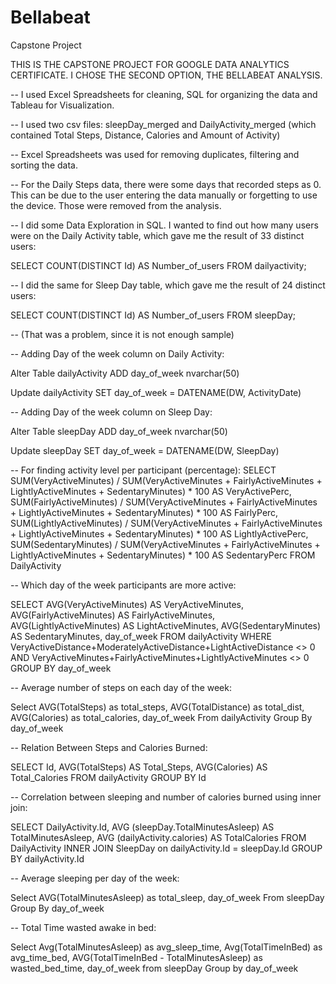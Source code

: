 # Bellabeat
Capstone Project

THIS IS THE CAPSTONE PROJECT FOR GOOGLE DATA ANALYTICS CERTIFICATE. I CHOSE THE SECOND OPTION, THE BELLABEAT ANALYSIS.

-- I used Excel Spreadsheets for cleaning, SQL for organizing the data and Tableau for Visualization. 

-- I used two csv files: sleepDay_merged and DailyActivity_merged (which contained Total Steps, Distance, Calories and Amount of Activity)

-- Excel Spreadsheets was used for removing duplicates, filtering and sorting the data.

-- For the Daily Steps data, there were some days that recorded steps as 0. This can be due to the user entering the data manually or forgetting to use the device.
Those were removed from the analysis. 





-- I did some Data Exploration in SQL. I wanted to find out how many users were on the Daily Activity table, which gave me the result of 33 distinct users:


SELECT 
COUNT(DISTINCT Id) AS Number_of_users
	FROM dailyactivity;
  
  
-- I did the same for Sleep Day table, which gave me the result of 24 distinct users:


SELECT 
COUNT(DISTINCT Id) AS Number_of_users
	FROM sleepDay;

-- (That was a problem, since it is not enough sample)



-- Adding Day of the week column on Daily Activity:

Alter Table dailyActivity
ADD day_of_week nvarchar(50)

Update dailyActivity
SET day_of_week = DATENAME(DW, ActivityDate)



-- Adding Day of the week column on Sleep Day:

Alter Table sleepDay
ADD day_of_week nvarchar(50)

Update sleepDay
SET day_of_week = DATENAME(DW, SleepDay)



-- For finding activity level per participant (percentage):
	SELECT 
  SUM(VeryActiveMinutes) / SUM(VeryActiveMinutes + FairlyActiveMinutes + LightlyActiveMinutes + SedentaryMinutes) * 100 AS VeryActivePerc,
  SUM(FairlyActiveMinutes) / SUM(VeryActiveMinutes + FairlyActiveMinutes + LightlyActiveMinutes + SedentaryMinutes) * 100 AS FairlyPerc,
  SUM(LightlyActiveMinutes) / SUM(VeryActiveMinutes + FairlyActiveMinutes + LightlyActiveMinutes + SedentaryMinutes) * 100 AS LightlyActivePerc,
  SUM(SedentaryMinutes) / SUM(VeryActiveMinutes + FairlyActiveMinutes + LightlyActiveMinutes + SedentaryMinutes) * 100 AS SedentaryPerc
FROM DailyActivity




-- Which day of the week participants are more active:

SELECT AVG(VeryActiveMinutes) AS VeryActiveMinutes, 
AVG(FairlyActiveMinutes) AS FairlyActiveMinutes, AVG(LightlyActiveMinutes) AS LightActiveMinutes, AVG(SedentaryMinutes) AS SedentaryMinutes, day_of_week
FROM dailyActivity
WHERE VeryActiveDistance+ModeratelyActiveDistance+LightActiveDistance <> 0 AND VeryActiveMinutes+FairlyActiveMinutes+LightlyActiveMinutes <> 0
GROUP BY day_of_week




-- Average number of steps on each day of the week:

Select AVG(TotalSteps) as total_steps,
AVG(TotalDistance) as total_dist,
AVG(Calories) as total_calories,
day_of_week
From dailyActivity
Group By  day_of_week




-- Relation Between Steps and Calories Burned:

  SELECT Id, AVG(TotalSteps) AS Total_Steps, AVG(Calories) AS Total_Calories
  FROM dailyActivity
  GROUP BY Id




-- Correlation between sleeping and number of calories burned using inner join:

  SELECT DailyActivity.Id, AVG (sleepDay.TotalMinutesAsleep) AS TotalMinutesAsleep, AVG (dailyActivity.calories) AS TotalCalories
	FROM DailyActivity
	INNER JOIN SleepDay 
	on dailyActivity.Id = sleepDay.Id 
	GROUP BY dailyActivity.Id




-- Average sleeping per day of the week:

Select AVG(TotalMinutesAsleep) as total_sleep,
day_of_week
From sleepDay
Group By  day_of_week


-- Total Time wasted awake in bed:

Select  Avg(TotalMinutesAsleep) as avg_sleep_time,
Avg(TotalTimeInBed) as avg_time_bed,
AVG(TotalTimeInBed - TotalMinutesAsleep) as wasted_bed_time, day_of_week
from sleepDay
Group by day_of_week

 
 

